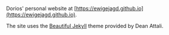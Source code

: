 Dorios' personal website at [https://ewigejagd.github.io](https://ewigejagd.github.io).

The site uses the [Beautiful Jekyll](http://deanattali.com/beautiful-jekyll) theme provided by Dean Attali.
